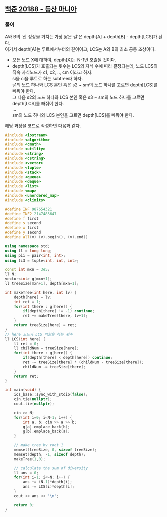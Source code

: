 ## [백준 20188 - 등산 마니아](https://www.acmicpc.net/problem/20188)

### 풀이
A와 B의 '산 정상을 거치는 가장 짧은 길'은 depth[A] + depth[B] - depth[LCS]가 된다.  
여기서 depth[A]는 루트에서부터의 깊이이고, LCS는 A와 B의 최소 공통 조상이다.

- 모든 노드 X에 대하여, depth[X]는 N-1번 호출될 것이다.  
- depth[LCS]가 호촐되는 횟수는 LCS의 자식 수에 따라 결정되는데, 노드 LCS의 직속 자식노드가 c1, c2, .., cm 이라고 하자.   
  si을 ci을 루트로 하는 subtree라 하자.  
  s1의 노드 하나와 LCS 본인 혹은 s2 ~ sm의 노드 하나를 고르면 depth[LCS]를 빼줘야 한다.  
  그 다음 s2의 노드 하나와 LCS 본인 혹은 s3 ~ sm의 노드 하나를 고르면 depth[LCS]를 빼줘야 한다.  
  ...  
  sm의 노드 하나와 LCS 본인을 고르면 depth[LCS]를 빼줘야 한다.  

해당 과정을 코드로 작성하면 다음과 같다.

```c++
#include <iostream>
#include <algorithm>
#include <cmath>
#include <utility>
#include <string>
#include <cstring>
#include <vector>
#include <tuple>
#include <stack>
#include <queue>
#include <deque>
#include <list>
#include <map>
#include <unordered_map>
#include <climits>

#define INF 987654321
#define INF2 2147483647
#define f first
#define s second
#define x first
#define y second
#define all(v) (v).begin(), (v).end()

using namespace std;
using ll = long long;
using pii = pair<int, int>;
using ti3 = tuple<int, int, int>;

const int mxn = 3e5;
ll N;
vector<int> g[mxn+1];
ll treeSize[mxn+1], depth[mxn+1];

int makeTree(int here, int lv) {
    depth[here] = lv;
    int ret = 1;
    for(int there : g[here]) {
        if(depth[there] != -1) continue;
        ret += makeTree(there, lv+1);
    }
    return treeSize[here] = ret;
}
// here 노드가 LCS 역할을 하는 횟수
ll LCS(int here) {
    ll ret = 0;
    ll childNum = treeSize[here];
    for(int there : g[here]) {
        if(depth[there] < depth[here]) continue;
        ret += treeSize[there] * (childNum - treeSize[there]);
        childNum -= treeSize[there];
    }
    return ret;
}

int main(void) {
    ios_base::sync_with_stdio(false);
    cin.tie(nullptr);
    cout.tie(nullptr);

    cin >> N;
    for(int i=0; i<N-1; i++) {
        int a, b; cin >> a >> b;
        g[a].emplace_back(b);
        g[b].emplace_back(a);
    }

    // make tree by root 1
    memset(treeSize, 0, sizeof treeSize);
    memset(depth, -1, sizeof depth);
    makeTree(1,0);

    // calculate the sum of diversity
    ll ans = 0;
    for(int i=1; i<=N; i++) {
        ans += (N-1)*depth[i];
        ans -= LCS(i)*depth[i];
    }
    cout << ans << '\n';

    return 0;
}
```